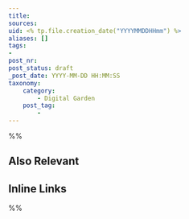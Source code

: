 ```yaml
---
title: 
sources: 
uid: <% tp.file.creation_date("YYYYMMDDHHmm") %>
aliases: []
tags:
-
post_nr:
post_status: draft
_post_date: YYYY-MM-DD HH:MM:SS
taxonomy:
    category:
        - Digital Garden
    post_tag:
        -
---
```




%%
## Also Relevant

## Inline Links

%%